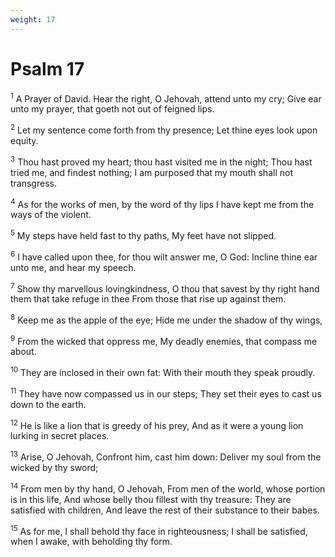 ```yaml
---
weight: 17
---
```


# Psalm 17

<sup>1</sup> A Prayer of David. Hear the right, O Jehovah, attend unto my cry; Give ear unto my prayer, that goeth not out of feigned lips. 

<sup>2</sup> Let my sentence come forth from thy presence; Let thine eyes look upon equity. 

<sup>3</sup> Thou hast proved my heart; thou hast visited me in the night; Thou hast tried me, and findest nothing; I am purposed that my mouth shall not transgress. 

<sup>4</sup> As for the works of men, by the word of thy lips I have kept me from the ways of the violent. 

<sup>5</sup> My steps have held fast to thy paths, My feet have not slipped. 

<sup>6</sup> I have called upon thee, for thou wilt answer me, O God: Incline thine ear unto me, and hear my speech. 

<sup>7</sup> Show thy marvellous lovingkindness, O thou that savest by thy right hand them that take refuge in thee From those that rise up against them. 

<sup>8</sup> Keep me as the apple of the eye; Hide me under the shadow of thy wings, 

<sup>9</sup> From the wicked that oppress me, My deadly enemies, that compass me about. 

<sup>10</sup> They are inclosed in their own fat: With their mouth they speak proudly. 

<sup>11</sup> They have now compassed us in our steps; They set their eyes to cast us down to the earth. 

<sup>12</sup> He is like a lion that is greedy of his prey, And as it were a young lion lurking in secret places. 

<sup>13</sup> Arise, O Jehovah, Confront him, cast him down: Deliver my soul from the wicked by thy sword; 

<sup>14</sup> From men by thy hand, O Jehovah, From men of the world, whose portion is in this life, And whose belly thou fillest with thy treasure: They are satisfied with children, And leave the rest of their substance to their babes. 

<sup>15</sup> As for me, I shall behold thy face in righteousness; I shall be satisfied, when I awake, with beholding thy form. 


